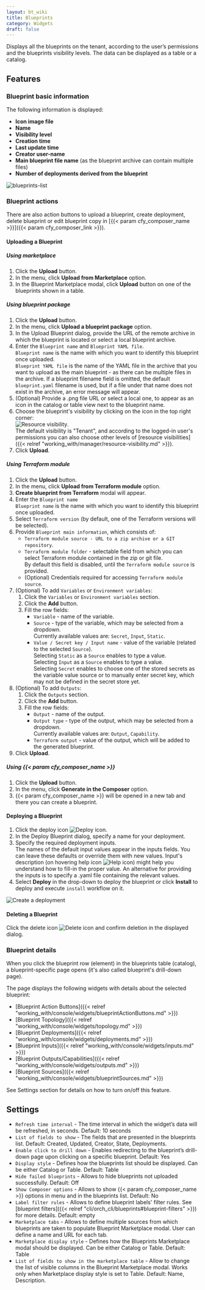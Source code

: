 ```yaml
---
layout: bt_wiki
title: Blueprints
category: Widgets
draft: false
---
```


Displays all the blueprints on the tenant, according to the user’s permissions and the blueprints visibility levels.
 The data can be displayed as a table or a catalog.

## Features

### Blueprint basic information

The following information is displayed:

* **Icon image file**
* **Name**
* **Visibility level**
* **Creation time**
* **Last update time**
* **Creator user-name**
* **Main blueprint file name** (as the blueprint archive can contain multiple files)
* **Number of deployments derived from the blueprint**

![blueprints-list]( /images/ui/widgets/blueprints-list.png)


### Blueprint actions

There are also action buttons to upload a blueprint, create deployment, delete blueprint or edit blueprint copy in [{{< param cfy_composer_name >}}]({{< param cfy_composer_link >}}).


#### Uploading a Blueprint

##### Using marketplace

1. Click the **Upload** button.
2. In the menu, click **Upload from Marketplace** option.
3. In the Blueprint Marketplace modal, click **Upload** button on one of the blueprints shown in a table.

##### Using blueprint package

1. Click the **Upload** button.
2. In the menu, click **Upload a blueprint package** option.
3. In the Upload Blueprint dialog, provide the URL of the remote archive in which the blueprint is located or select a local blueprint archive.
4. Enter the `Blueprint name` and `Blueprint YAML file`.   
   `Blueprint name` is the name with which you want to identify this blueprint once uploaded.<br>
   `Blueprint YAML file` is the name of the YAML file in the archive that you want to upload as the main blueprint - as there can be multiple files in the archive. If a blueprint filename field is omitted, the default `blueprint.yaml` filename is used, but if a file under that name does not exist in the archive, an error message will appear.    
4. (Optional) Provide a .png file URL or select a local one, to appear as an icon in the catalog or table view next to the blueprint name.   
5. Choose the blueprint's visibility by clicking on the icon in the top right corner:<br>
![Resource visibility]( /images/ui/icons/tenant-wide-resource-icon.png ).<br>
The default visibility is "Tenant", and according to the logged-in user's permissions you can also choose other levels of [resource visibilities]({{< relref "working_with/manager/resource-visibility.md" >}}).<br>
6. Click **Upload**.

##### Using Terraform module
1. Click the **Upload** button.
2. In the menu, click **Upload from Terraform module** option.
3. **Create blueprint from Terraform** modal will appear.
4. Enter the `Blueprint name`   
   `Blueprint name` is the name with which you want to identify this blueprint once uploaded.
5. Select `Terraform version` (by default, one of the Terraform versions will be selected).
6. Provide `Blueprint main information`, which consists of:
   - `Terraform module source - URL to a zip archive or a GIT repository`.
   - `Terraform module folder` - selectable field from which you can select Terraform module contained in the zip or git file.<br />
   By default this field is disabled, until the `Terraform module source` is provided.
   - (Optional) Credentials required for accessing `Terraform module source`.
7. (Optional) To add `Variables` or `Environment variables`:   
   1. Click the `Variables` or `Environment variables` section.
   2. Click the **Add** button.
   3. Fill the row fields:
      - `Variable` - name of the variable.
      - `Source` - type of the variable, which may be selected from a dropdown.<br />
         Currently available values are: `Secret`, `Input`, `Static`.
      - `Value / Secret key / Input name` - value of the variable (related to the selected `Source`).<br />
         Selecting `Static` as a `Source` enables to type a value. <br />
         Selecting `Input` as a `Source` enables to type a value. <br />
         Selecting `Secret` enables to choose one of the stored secrets as the variable value source or to manually enter secret key, which may not be defined in the secret store yet.
8. (Optional) To add `Outputs`:   
   1. Click the `Outputs` section.
   2. Click the **Add** button.
   3. Fill the row fields:
      - `Output` - name of the output.
      - `Output type` - type of the output, which may be selected from a dropdown.<br />
         Currently available values are: `Output`, `Capability`.
      - `Terraform output` - value of the output, which will be added to the generated blueprint.
9. Click **Upload**.

##### Using {{< param cfy_composer_name >}}

1. Click the **Upload** button.
2. In the menu, click **Generate in the Composer** option.
3. {{< param cfy_composer_name >}} will be opened in a new tab and there you can create a blueprint.

#### Deploying a Blueprint

1. Click the deploy icon ![Deploy icon]( /images/ui/icons/deploy-icon.png ).   
2. In the Deploy Blueprint dialog, specify a name for your deployment.
3. Specify the required deployment inputs.   
   The names of the default input values appear in the inputs fields. You can leave these defaults or override them with new values.
   Input's description (on hovering help icon ![Help icon]( /images/ui/icons/help-icon.png )) might help you understand how to fill-in the proper value.
   An alternative for providing the inputs is to specify a .yaml file containing the relevant values.
4. Select **Deploy** in the drop-down to deploy the blueprint or click **Install** to deploy and execute `install` workflow on it.

![Create a deployment]( /images/ui/widgets/blueprints_deployment_creation.png )


#### Deleting a Blueprint

Click the delete icon ![Delete icon]( /images/ui/icons/delete-icon.png ) and confirm deletion in the displayed dialog.


### Blueprint details

When you click the blueprint row (element) in the blueprints table (catalog), a blueprint-specific page opens (it's also called blueprint's drill-down page).

The page displays the following widgets with details about the selected blueprint:

* [Blueprint Action Buttons]({{< relref "working_with/console/widgets/blueprintActionButtons.md" >}})
* [Blueprint Topology]({{< relref "working_with/console/widgets/topology.md" >}})
* [Blueprint Deployments]({{< relref "working_with/console/widgets/deployments.md" >}})
* [Blueprint Inputs]({{< relref "working_with/console/widgets/inputs.md" >}})
* [Blueprint Outputs/Capabilities]({{< relref "working_with/console/widgets/outputs.md" >}})
* [Blueprint Sources]({{< relref "working_with/console/widgets/blueprintSources.md" >}})

See Settings section for details on how to turn on/off this feature.


## Settings

* `Refresh time interval` - The time interval in which the widget’s data will be refreshed, in seconds. Default: 10 seconds
* `List of fields to show` - The fields that are presented in the blueprints list. Default: Created, Updated, Creator, State, Deployments.
* `Enable click to drill down` - Enables redirecting to the blueprint’s drill-down page upon clicking on a specific blueprint. Default: Yes
* `Display style` - Defines how the blueprints list should be displayed. Can be either Catalog or Table. Default: Table
* `Hide failed blueprints` - Allows to hide blueprints not uploaded successfully. Default: Off
* `Show Composer options` - Allows to show {{< param cfy_composer_name >}} options in menu and in the blueprints list. Default: No
* `Label filter rules` - Allows to define blueprint labels' filter rules. See [blueprint filters]({{< relref "cli/orch_cli/blueprints#blueprint-filters" >}}) for more details. Default: empty
* `Marketplace tabs` - Allows to define multiple sources from which blueprints are taken to populate Blueprint Marketplace modal. User can define a name and URL for each tab.
* `Marketplace display style` - Defines how the Blueprints Marketplace modal should be displayed. Can be either Catalog or Table.  Default: Table
* `List of fields to show in the marketplace table` - Allow to change the list of visible columns in the Blueprint Marketplace modal. Works only when Marketplace display style is set to Table. Default: Name, Description.
